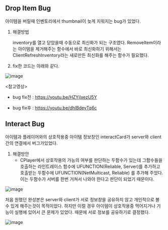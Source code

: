 ## Drop Item Bug

아이템을 버릴때 인벤토리에서 thumbnail이 늦게 지워지는 bug가 있었다.

1. 해결방법

    inventory를 열고 닫았을때 수동으로 최신화가 되는 구조였다.
    RemoveItem이라는 아이템을 제거해주는 함수에서 바로 최신화하기 위해서는 
    ClientRefreshInventory라는 새로만든 최신화를 해주는 함수가 필요했다.

2. fix한 코드는 아래와 같다.

![image](https://github.com/HanYooTae/Unreal-Game-Project1/assets/123162344/60e28376-aaf0-4cc4-a337-af0536bf3b2f)


<참고영상>

- bug fix전 : https://youtu.be/HZYjlxezU5Y

- bug fix후 : https://youtu.be/dhlBdeyTq6c

## Interact Bug 
아이템과 플레이어와의 상호작용중 아이템 정보창인 interactCard가 server와 client간의 연결에서 버그가있었다.

1. 해결방안
   - CPlayer에서 상호작용의 가능의 여부를 판단하는 두함수가 있는데 그함수들을 호출하는 라인트레이스 함수에 UFUNCTION(Reliable, Server)를 추가하고 호출받는 두함수에 UFUNCTION(NetMulticast, Reliable) 를 추가해 주었다. 이는 두함수가 서버를 한번 거쳐서 나와야 한다고 판단이 되었기 때문이다.

![image](https://github.com/HanYooTae/Unreal-Game-Project1/assets/123162344/36673683-6a7f-461b-9c39-588ca582e95a)

처음 원했던 완성본은 server와 client가 서로 정보창을 공유하지 않고 개인적으로 볼 수 있게 해주는것이 목적이었다. 하지만 이럴 경우 아이템이 상호작용중 먹어지거나 기능이 실행에 있어서 큰 문제가 있었다. 때문에 서로 정보를 공유하기로 결정했다.

![image](https://github.com/HanYooTae/Unreal-Game-Project1/assets/123162344/2ab682b3-42cb-47dd-860a-403ba275db81)

